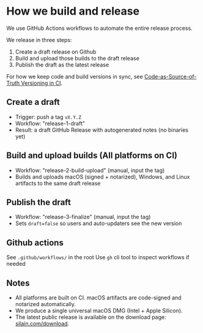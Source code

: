 # How we build and release

We use GitHub Actions workflows to automate the entire release process.

We release in three steps:
1) Create a draft release on Github
2) Build and upload those builds to the draft release
3) Publish the draft as the latest release

For how we keep code and build versions in sync, see [Code-as-Source-of-Truth Versioning in CI](./proposals/versioning-ci.md).

## Create a draft
- Trigger: push a tag `vX.Y.Z`
- Workflow: "release-1-draft"
- Result: a draft GitHub Release with autogenerated notes (no binaries yet)

## Build and upload builds (All platforms on CI)
- Workflow: "release-2-build-upload" (manual, input the tag)
- Builds and uploads macOS (signed + notarized), Windows, and Linux artifacts to the same draft release

## Publish the draft
- Workflow: "release-3-finalize" (manual, input the tag)
- Sets `draft=false` so users and auto-updaters see the new version

## Github actions
See `.github/workflows/` in the root
Use `gh` cli tool to inspect workflows if needed

## Notes
- All platforms are built on CI. macOS artifacts are code-signed and notarized automatically.
- We produce a single universal macOS DMG (Intel + Apple Silicon).
- The latest public release is available on the download page: [silain.com/download](https://www.silain.com/download).